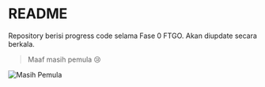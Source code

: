 # README

Repository berisi progress code selama Fase 0 FTGO. Akan diupdate secara berkala.

> Maaf masih pemula 😢

![Masih Pemula](https://assets.ayobandung.com/crop/0x0:0x0/750x500/webp/photo/2022/11/08/3430229115.png "Roger Sumatera menangis")